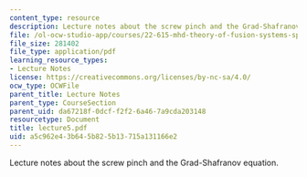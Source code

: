 ```yaml
---
content_type: resource
description: Lecture notes about the screw pinch and the Grad-Shafranov equation.
file: /ol-ocw-studio-app/courses/22-615-mhd-theory-of-fusion-systems-spring-2007/a5c962e43b645b825b13715a131166e2_lecture5.pdf
file_size: 281402
file_type: application/pdf
learning_resource_types:
- Lecture Notes
license: https://creativecommons.org/licenses/by-nc-sa/4.0/
ocw_type: OCWFile
parent_title: Lecture Notes
parent_type: CourseSection
parent_uid: da67218f-0dcf-f2f2-6a46-7a9cda203148
resourcetype: Document
title: lecture5.pdf
uid: a5c962e4-3b64-5b82-5b13-715a131166e2
---
```

Lecture notes about the screw pinch and the Grad-Shafranov equation.